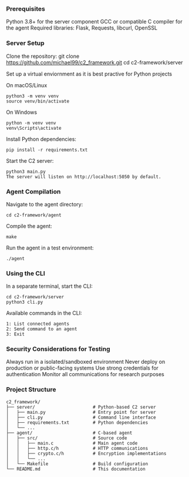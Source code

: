 ### Prerequisites

Python 3.8+ for the server component
GCC or compatible C compiler for the agent
Required libraries: Flask, Requests, libcurl, OpenSSL

### Server Setup

Clone the repository:
git clone https://github.com/michaeI99/c2_framework.git
cd c2-framework/server

Set up a virtual enviornment as it is best practive for Python projects

On macOS/Linux
```
python3 -m venv venv
source venv/bin/activate
```
On Windows
```
python -m venv venv
venv\Scripts\activate
```
Install Python dependencies:
```
pip install -r requirements.txt
```
Start the C2 server:
```
python3 main.py
The server will listen on http://localhost:5050 by default.
```
### Agent Compilation

Navigate to the agent directory:
```
cd c2-framework/agent
```
Compile the agent:
```
make
```
Run the agent in a test environment:
```
./agent
```

### Using the CLI

In a separate terminal, start the CLI:
```
cd c2-framework/server
python3 cli.py
```
Available commands in the CLI:
```
1: List connected agents
2: Send command to an agent
3: Exit
```


### Security Considerations for Testing

Always run in a isolated/sandboxed environment
Never deploy on production or public-facing systems
Use strong credentials for authentication
Monitor all communications for research purposes

### Project Structure
```
c2_framework/
├── server/                      # Python-based C2 server
│   ├── main.py                  # Entry point for server
│   ├── cli.py                   # Command line interface
│   ├── requirements.txt         # Python dependencies
│   └── ...
├── agent/                       # C-based agent
│   ├── src/                     # Source code
│   │   ├── main.c               # Main agent code
│   │   ├── http.c/h             # HTTP communications
│   │   ├── crypto.c/h           # Encryption implementations
│   │   └── ...
│   └── Makefile                 # Build configuration
└── README.md                    # This documentation
```
